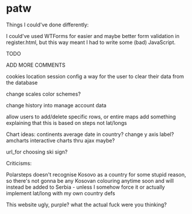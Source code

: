 # patw

Things I could've done differently:

I could've used WTForms for easier and maybe better form validation in register.html, but this way meant I had to write some (bad) JavaScript.


TODO

ADD MORE COMMENTS

cookies
location
session config
a way for the user to clear their data from the database

change scales
color schemes?

change history into manage account data

allow users to add/delete specific rows, or entire maps
add something explaining that this is based on steps not lat/longs

Chart ideas:
continents
average date in country?
change y axis label?
amcharts interactive charts
thru ajax maybe?

url_for
choosing ski sign?

Criticisms:

Polarsteps doesn't recognise Kosovo as a country for some stupid reason, so there's not gonna be any Kosovan colouring anytime soon and will instead be added to Serbia - unless I somehow force it or actually implement lat/long with my own country defs

This website ugly, purple? what the actual fuck were you thinking?
